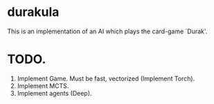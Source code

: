 # durakula
This is an implementation of an AI which plays the card-game `Durak'.

# TODO.
1. Implement Game.
    Must be fast, vectorized (Implement Torch).
2. Implement MCTS.
3. Implement agents (Deep). 

